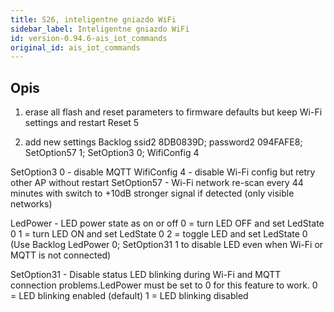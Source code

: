 ```yaml
---
title: S26, inteligentne gniazdo WiFi
sidebar_label: Inteligentne gniazdo WiFi
id: version-0.94.6-ais_iot_commands
original_id: ais_iot_commands
---
```


## Opis

1. erase all flash and reset parameters to firmware defaults but keep Wi-Fi settings and restart
Reset 5


2. add new settings
Backlog ssid2 8DB0839D; password2 094FAFE8; SetOption57 1; SetOption3 0; WifiConfig 4

SetOption3 0 - disable MQTT
WifiConfig 4 - disable Wi-Fi config but retry other AP without restart
SetOption57 - Wi-Fi network re-scan every 44 minutes with switch to +10dB stronger signal if detected (only visible networks)

LedPower - LED power state as on or off
0 = turn LED OFF and set LedState 0
1 = turn LED ON and set LedState 0
2 = toggle LED and set LedState 0
(Use Backlog LedPower 0; SetOption31 1 to disable LED even when Wi-Fi or MQTT is not connected)

SetOption31 - Disable status LED blinking during Wi-Fi and MQTT connection problems.LedPower must be set to 0 for this feature to work.
0 = LED blinking enabled (default)
1 = LED blinking disabled
